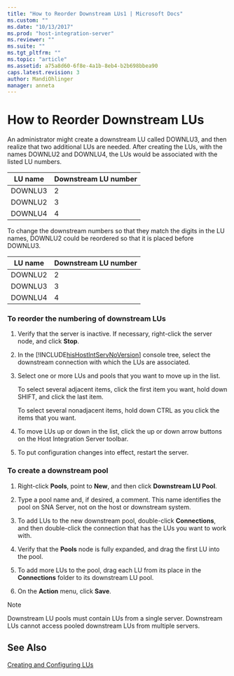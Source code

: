 ```yaml
---
title: "How to Reorder Downstream LUs1 | Microsoft Docs"
ms.custom: ""
ms.date: "10/13/2017"
ms.prod: "host-integration-server"
ms.reviewer: ""
ms.suite: ""
ms.tgt_pltfrm: ""
ms.topic: "article"
ms.assetid: a75a8d60-6f8e-4a1b-8eb4-b2b698bbea90
caps.latest.revision: 3
author: MandiOhlinger
manager: anneta
---
```

# How to Reorder Downstream LUs
An administrator might create a downstream LU called DOWNLU3, and then realize that two additional LUs are needed. After creating the LUs, with the names DOWNLU2 and DOWNLU4, the LUs would be associated with the listed LU numbers.  
  
|LU name|Downstream LU number|  
|-------------|--------------------------|  
|DOWNLU3|2|  
|DOWNLU2|3|  
|DOWNLU4|4|  
  
 To change the downstream numbers so that they match the digits in the LU names, DOWNLU2 could be reordered so that it is placed before DOWNLU3.  
  
|LU name|Downstream LU number|  
|-------------|--------------------------|  
|DOWNLU2|2|  
|DOWNLU3|3|  
|DOWNLU4|4|  
  
### To reorder the numbering of downstream LUs  
  
1.  Verify that the server is inactive. If necessary, right-click the server node, and click **Stop**.  
  
2.  In the [!INCLUDE[hisHostIntServNoVersion](../core/includes/hishostintservnoversion-md.md)] console tree, select the downstream connection with which the LUs are associated.  
  
3.  Select one or more LUs and pools that you want to move up in the list.  
  
     To select several adjacent items, click the first item you want, hold down SHIFT, and click the last item.  
  
     To select several nonadjacent items, hold down CTRL as you click the items that you want.  
  
4.  To move LUs up or down in the list, click the up or down arrow buttons on the Host Integration Server toolbar.  
  
5.  To put configuration changes into effect, restart the server.  
  
### To create a downstream pool  
  
1.  Right-click **Pools**, point to **New**, and then click **Downstream LU Pool**.  
  
2.  Type a pool name and, if desired, a comment. This name identifies the pool on SNA Server, not on the host or downstream system.  
  
3.  To add LUs to the new downstream pool, double-click **Connections**, and then double-click the connection that has the LUs you want to work with.  
  
4.  Verify that the **Pools** node is fully expanded, and drag the first LU into the pool.  
  
5.  To add more LUs to the pool, drag each LU from its place in the **Connections** folder to its downstream LU pool.  
  
6.  On the **Action** menu, click **Save**.  
  
> [!NOTE]
>  Downstream LU pools must contain LUs from a single server. Downstream LUs cannot access pooled downstream LUs from multiple servers.  
  
## See Also  
 [Creating and Configuring LUs](../core/creating-and-configuring-lus.md)